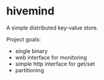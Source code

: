 # hivemind

A simple distributed key-value store.

Project goals:
* single binary
* web interface for monitoring
* simple http interface for get/set
* partitioning
